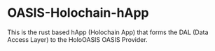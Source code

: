 # OASIS-Holochain-hApp
This is the rust based hApp (Holochain App) that forms the DAL (Data Access Layer) to the HoloOASIS OASIS Provider.
